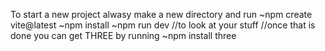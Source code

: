 To start a new project alwasy make a new directory and run 
~npm create vite@latest
~npm install
~npm run dev //to look at your stuff
//once that is done you can get THREE by running
~npm install three